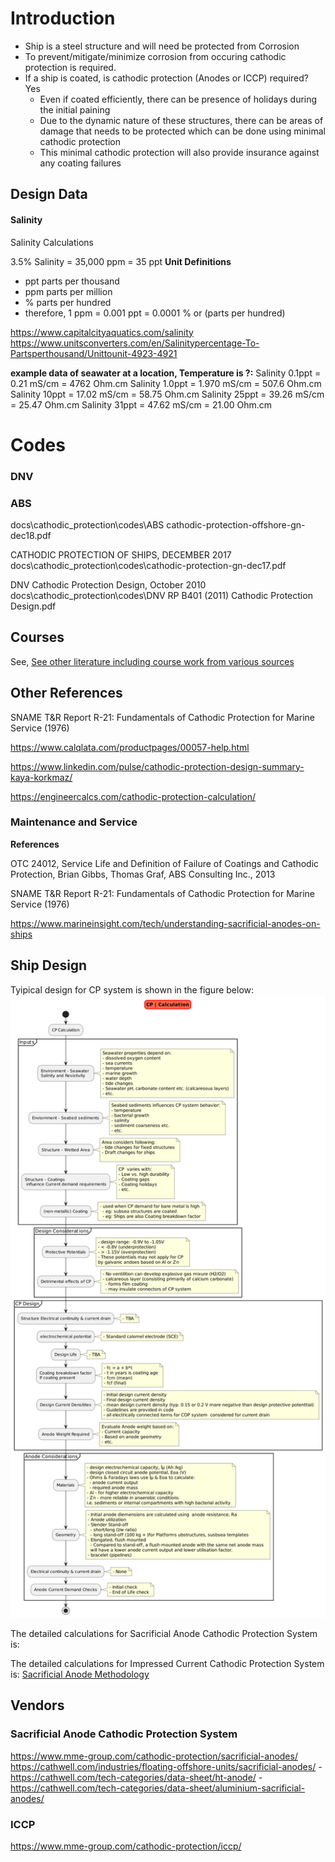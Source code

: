 # Introduction

- Ship is a steel structure and will need be protected from Corrosion
- To prevent/mitigate/minimize corrosion from occuring cathodic protection is required.
- If a ship is coated, is cathodic protection (Anodes or ICCP) required? Yes
  - Even if coated efficiently, there can be presence of holidays during the initial paining
  - Due to the dynamic nature of these structures, there can be areas of damage that needs to be protected which can be done using minimal cathodic protection
  - This minimal cathodic protection will also provide insurance against any coating failures

## Design Data

#### Salinity

Salinity Calculations

3.5% Salinity = 35,000 ppm = 35 ppt
**Unit Definitions**

- ppt parts per thousand
- ppm parts per million
- % parts per hundred
- therefore, 1 ppm = 0.001 ppt = 0.0001 % or (parts per hundred)

<https://www.capitalcityaquatics.com/salinity>
<https://www.unitsconverters.com/en/Salinitypercentage-To-Partsperthousand/Unittounit-4923-4921>

**example data of seawater at a location, Temperature is ?:**
Salinity 0.1ppt =  0.21  mS/cm = 4762  Ohm.cm
Salinity 1.0ppt = 1.970 mS/cm = 507.6 Ohm.cm
Salinity 10ppt  = 17.02 mS/cm = 58.75 Ohm.cm
Salinity 25ppt  = 39.26 mS/cm = 25.47 Ohm.cm
Salinity 31ppt  = 47.62 mS/cm = 21.00 Ohm.cm

# Codes

### DNV

### ABS

docs\cathodic_protection\codes\ABS cathodic-protection-offshore-gn-dec18.pdf

CATHODIC PROTECTION OF SHIPS, DECEMBER 2017
docs\cathodic_protection\codes\cathodic-protection-gn-dec17.pdf

DNV Cathodic Protection Design, October 2010
docs\cathodic_protection\codes\DNV RP B401 (2011) Cathodic Protection Design.pdf

## Courses

See, [See other literature including course work from various sources](literature)

## Other References

SNAME T&R Report R-21: Fundamentals of Cathodic Protection for Marine Service (1976)

<https://www.calqlata.com/productpages/00057-help.html>

<https://www.linkedin.com/pulse/cathodic-protection-design-summary-kaya-korkmaz/>

<https://engineercalcs.com/cathodic-protection-calculation/>

### Maintenance and Service

**References**

OTC 24012, Service Life and Definition of Failure of Coatings and Cathodic Protection, Brian Gibbs, Thomas Graf, ABS Consulting Inc., 2013

SNAME T&R Report R-21: Fundamentals of Cathodic Protection for Marine Service (1976)

<https://www.marineinsight.com/tech/understanding-sacrificial-anodes-on-ships>

## Ship Design

Tyipical design for CP system is shown in the figure below:
<img src="cp_calculation.png" width=auto, height=auto/>

The detailed calculations for Sacrificial Anode Cathodic Protection System is:

The detailed calculations for Impressed Current Cathodic Protection System is:
[Sacrificial Anode Methodology](sacrificial_anode.md)

## Vendors

### Sacrificial Anode Cathodic Protection System

<https://www.mme-group.com/cathodic-protection/sacrificial-anodes/>
<https://cathwell.com/industries/floating-offshore-units/sacrificial-anodes/>
    - <https://cathwell.com/tech-categories/data-sheet/ht-anode/>
    - <https://cathwell.com/tech-categories/data-sheet/aluminium-sacrificial-anodes/>

### ICCP

<https://www.mme-group.com/cathodic-protection/iccp/>
